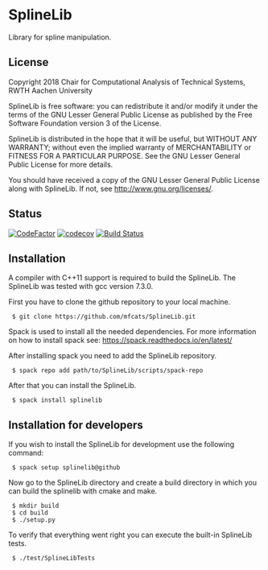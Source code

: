 # SplineLib
Library for spline manipulation.

## License
Copyright 2018 Chair for Computational Analysis of Technical Systems, RWTH Aachen University

SplineLib is free software: you can redistribute it and/or modify it under the terms of the GNU Lesser General Public
License as published by the Free Software Foundation version 3 of the License.

SplineLib is distributed in the hope that it will be useful, but WITHOUT ANY WARRANTY; without even the implied
warranty of MERCHANTABILITY or FITNESS FOR A PARTICULAR PURPOSE.  See the GNU Lesser General Public License for more
details.

You should have received a copy of the GNU Lesser General Public License along with SplineLib.  If not, see
http://www.gnu.org/licenses/.

## Status
[![CodeFactor](https://www.codefactor.io/repository/github/mfcats/splinelib/badge)](https://www.codefactor.io/repository/github/mfcats/splinelib)
[![codecov](https://codecov.io/gh/mfcats/SplineLib/branch/master/graph/badge.svg)](https://codecov.io/gh/mfcats/SplineLib)
[![Build Status](https://travis-ci.org/mfcats/SplineLib.svg?branch=master)](https://travis-ci.org/mfcats/SplineLib)

## Installation

A compiler with C++11 support is required to build the SplineLib.
The SplineLib was tested with gcc version 7.3.0.

First you have to clone the github repository to your local machine.

	 $ git clone https://github.com/mfcats/SplineLib.git

Spack is used to install all the needed dependencies.
For more information on how to install spack see: https://spack.readthedocs.io/en/latest/

After installing spack you need to add the SplineLib repository.

	 $ spack repo add path/to/SplineLib/scripts/spack-repo

After that you can install the SplineLib.

	 $ spack install splinelib


## Installation for developers

If you wish to install the SplineLib for development use the following command:

	 $ spack setup splinelib@github

Now go to the SplineLib directory and create a build directory in which you can
build the splinelib with cmake and make.

	 $ mkdir build
	 $ cd build
	 $ ./setup.py

To verify that everything went right you can execute the built-in SplineLib tests.

	 $ ./test/SplineLibTests
